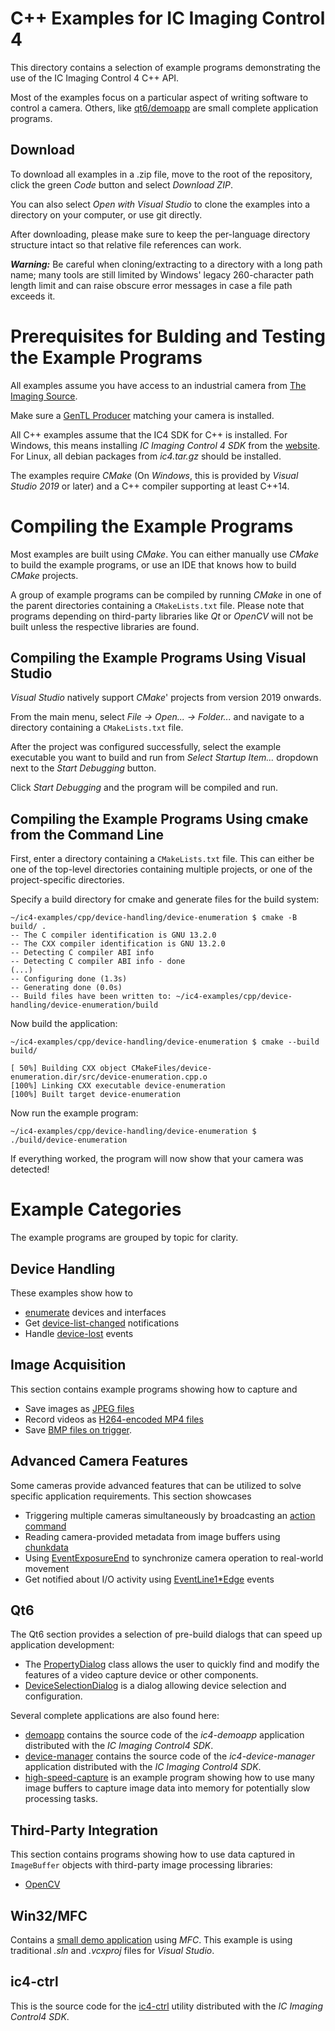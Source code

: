 # C++ Examples for IC Imaging Control 4

This directory contains a selection of example programs demonstrating the use of the IC Imaging Control 4 C++ API.

Most of the examples focus on a particular aspect of writing software to control a camera. Others, like [qt6/demoapp](qt6/demoapp) are small complete application programs.

## Download

To download all examples in a .zip file, move to the root of the repository, click the green *Code* button and select *Download ZIP*.

You can also select *Open with Visual Studio* to clone the examples into a directory on your computer, or use git directly.

After downloading, please make sure to keep the per-language directory structure intact so that relative file references can work.

***Warning:*** Be careful when cloning/extracting to a directory with a long path name; many tools are still limited by Windows' legacy 260-character path length limit and can raise obscure error messages in case a file path exceeds it.

# Prerequisites for Bulding and Testing the Example Programs

All examples assume you have access to an industrial camera from [The Imaging Source](www.theimagingsource.com).

Make sure a [GenTL Producer](https://www.theimagingsource.com/en-us/support/download/) matching your camera is installed.

All C++ examples assume that the IC4 SDK for C++ is installed. For Windows, this means installing *IC Imaging Control 4 SDK* from the [website](https://www.theimagingsource.com/en-us/support/download/). For Linux, all debian packages from *ic4.tar.gz* should be installed.

The examples require *CMake* (On *Windows*, this is provided by *Visual Studio 2019* or later) and a C++ compiler supporting at least C++14.

# Compiling the Example Programs

Most examples are built using *CMake*. You can either manually use *CMake* to build the example programs, or use an IDE that knows how to build *CMake* projects.

A group of example programs can be compiled by running *CMake* in one of the parent directories containing a `CMakeLists.txt` file.
Please note that programs depending on third-party libraries like *Qt* or *OpenCV* will not be built unless the respective libraries are found.

## Compiling the Example Programs Using Visual Studio

*Visual Studio* natively support *CMake*' projects from version 2019 onwards.

From the main menu, select *File -> Open... -> Folder...* and navigate to a directory containing a `CMakeLists.txt` file.

After the project was configured successfully, select the example executable you want to build and run from *Select Startup Item...* dropdown next to the *Start Debugging* button.

Click *Start Debugging* and the program will be compiled and run.

## Compiling the Example Programs Using cmake from the Command Line

First, enter a directory containing a `CMakeLists.txt` file. 
This can either be one of the top-level directories 
containing multiple projects, or one of the project-specific 
directories.

Specify a build directory for cmake and generate files for the build system:

```
~/ic4-examples/cpp/device-handling/device-enumeration $ cmake -B build/ .
-- The C compiler identification is GNU 13.2.0
-- The CXX compiler identification is GNU 13.2.0
-- Detecting C compiler ABI info
-- Detecting C compiler ABI info - done
(...)
-- Configuring done (1.3s)
-- Generating done (0.0s)
-- Build files have been written to: ~/ic4-examples/cpp/device-handling/device-enumeration/build
```

Now build the application:

```
~/ic4-examples/cpp/device-handling/device-enumeration $ cmake --build build/

[ 50%] Building CXX object CMakeFiles/device-enumeration.dir/src/device-enumeration.cpp.o
[100%] Linking CXX executable device-enumeration
[100%] Built target device-enumeration
```

Now run the example program:

```
~/ic4-examples/cpp/device-handling/device-enumeration $ ./build/device-enumeration
```

If everything worked, the program will now show that your camera was detected!


# Example Categories

The example programs are grouped by topic for clarity.

## Device Handling

These examples show how to
- [enumerate](/cpp/device-handling/device-enumeration) devices and interfaces
- Get [device-list-changed](/cpp/device-handling/device-list-changed/) notifications
- Handle [device-lost](/cpp/device-handling/device-lost) events

## Image Acquisition

This section contains example programs showing how to capture and
- Save images as [JPEG files](/cpp/image-acquisition/save-jpeg-file)
- Record videos as [H264-encoded MP4 files](/cpp/image-acquisition/record-mp4-h264) 
- Save [BMP files on trigger](/cpp/image-acquisition/save-bmp-on-trigger).

## Advanced Camera Features

Some cameras provide advanced features that can be utilized to solve specific application requirements. This section showcases
- Triggering multiple cameras simultaneously by broadcasting an [action command](/cpp/advanced-camera-features/action-command-broadcast-trigger)
- Reading camera-provided metadata from image buffers using [chunkdata](/cpp/advanced-camera-features/connect-chunkdata)
- Using [EventExposureEnd](/cpp/advanced-camera-features/event-exposure-end) to synchronize camera operation to real-world movement
- Get notified about I/O activity using [EventLine1*Edge](/cpp/advanced-camera-features/event-line1-edge) events

## Qt6

The Qt6 section provides a selection of pre-build dialogs that can speed up application development:

- The [PropertyDialog](/cpp/qt6/common/qt6-dialogs/PropertyDialog.h) class allows the user to quickly find and modify the features of a video capture device or other components.
- [DeviceSelectionDialog](/cpp/qt6/common/qt6-dialogs/DeviceSelectionDialog.h) is a dialog allowing device selection and configuration.

Several complete applications are also found here:

- [demoapp](/cpp/qt6/demoapp) contains the source code of the *ic4-demoapp* application distributed with the *IC Imaging Control4 SDK*.
- [device-manager](/cpp/qt6/device-manager) contains the source code of the *ic4-device-manager* application distributed with the *IC Imaging Control4 SDK*.
- [high-speed-capture](/cpp/qt6/high-speed-capture) is an example program showing how to use many image buffers to capture image data into memory for potentially slow processing tasks.

## Third-Party Integration

This section contains programs showing how to use data captured in `ImageBuffer` objects with third-party image processing libraries:

- [OpenCV](/cpp/thirdparty-integration/imagebuffer-opencv-snap)

## Win32/MFC

Contains a [small demo application](/cpp/win32-mfc/demoapp) using *MFC*. This example is using traditional *.sln* and *.vcxproj* files for *Visual Studio*.

## ic4-ctrl

This is the source code for the [ic4-ctrl](/cpp/ic4-ctrl) utility distributed with the *IC Imaging Control4 SDK*.
